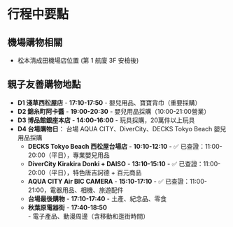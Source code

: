 # 行程中要點

## 機場購物相關

- 松本清成田機場店位置 (第 1 航廈 3F 安檢後)

## 親子友善購物地點

- **D1 淺草西松屋店** - **17:10-17:50** - 嬰兒用品、寶寶背巾（重要採購）
- **D2 錦糸町阿卡醬** - **19:00-20:30** - 嬰兒用品採購（10:00-21:00營業）
- **D3 博品館銀座本店** - **14:00-16:00** - 玩具採購，20萬件以上玩具
- **D4 台場購物日**： 台場 AQUA CITY、DiverCity、DECKS Tokyo Beach 嬰兒用品採購
  - **DECKS Tokyo Beach 西松屋台場店** - **10:10-12:10** - ✅ 已查證：11:00-20:00（平日），專業嬰兒用品
  - **DiverCity Kirakira Donki + DAISO** - **13:10-15:10** - ✅ 已查證：11:00-20:00（平日），特色唐吉訶德 + 百元商品
  - **AQUA CITY Air BIC CAMERA** - **15:10-17:10** - ✅ 已查證：11:00-21:00，電器用品、相機、旅遊配件
  - **台場最後購物** - **17:10-17:40** - 土產、紀念品、零食
  - **秋葉原電器街** - **17:40-18:50** - 電子產品、動漫周邊（含移動和逛街時間）
